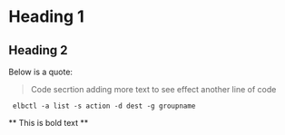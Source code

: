 # Heading 1

## Heading 2
Below is a quote:
> Code secrtion adding more text to see effect
> another line of code


` elbctl -a list -s action -d dest -g groupname`

** This is bold text **


